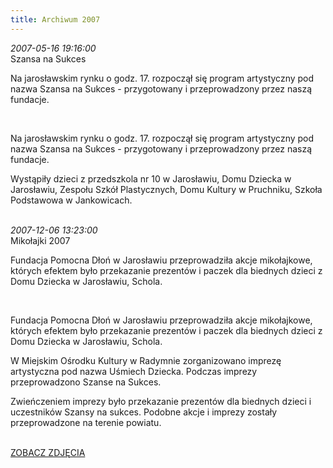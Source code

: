 ```yaml
---
title: Archiwum 2007
---
```


<div class="archiveItem">
<i>2007-05-16 19:16:00</i><br>
Szansa na Sukces <p>Na jarosławskim rynku o godz. 17. rozpoczął się program artystyczny pod nazwa Szansa na Sukces - przygotowany i przeprowadzony przez naszą fundacje.</p><br>
<p>Na jarosławskim rynku o godz. 17. rozpoczął się program artystyczny pod nazwa Szansa na Sukces - przygotowany i przeprowadzony przez naszą fundacje.</p><p>Wystąpiły dzieci z przedszkola nr 10 w Jarosławiu, Domu Dziecka w Jarosławiu, Zespołu Szkół Plastycznych, Domu Kultury w Pruchniku, Szkoła Podstawowa w Jankowicach.</p><br>
</div>
<div class="archiveItem">
<i>2007-12-06 13:23:00</i><br>
Mikołajki 2007<p>Fundacja Pomocna Dłoń w Jarosławiu przeprowadziła akcje mikołajkowe, których efektem było przekazanie prezentów i paczek dla biednych dzieci z Domu Dziecka w Jarosławiu, Schola.</p><br>
<p>Fundacja Pomocna Dłoń w Jarosławiu przeprowadziła akcje mikołajkowe, których efektem było przekazanie prezentów i paczek dla biednych dzieci z Domu Dziecka w Jarosławiu, Schola.</p><p>W Miejskim Ośrodku Kultury w Radymnie zorganizowano imprezę artystyczna pod nazwa Uśmiech Dziecka. Podczas imprezy przeprowadzono Szanse na Sukces.</p><p>Zwieńczeniem imprezy było przekazanie prezentów dla biednych dzieci i uczestników Szansy na sukces. Podobne akcje i imprezy zostały przeprowadzone na terenie powiatu.</p><br>
<a href='#' data-src='[["img/archive_files/01/2007-mikolaj.jpg", ""], ["img/archive_files/01/dsc_0003.jpg", ""]]' onclick='openImageBrowser(event, 0)' class='gallery-loadImages'>ZOBACZ ZDJĘCIA</a>
</div>
